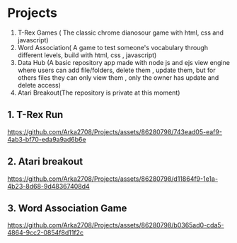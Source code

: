 # Projects
1. T-Rex Games ( The classic chrome dianosour game with html, css and javascript)
2. Word Association( A game to test someone's vocabulary through different levels, build with html, css , javascript)
3. Data Hub (A basic repository app made with node js and ejs view engine where users can add file/folders, delete them , update them, but for others files they can only view them , only the owner has update and delete access)
4. Atari Breakout(The repository is private at this moment)

## 1. T-Rex Run

https://github.com/Arka2708/Projects/assets/86280798/743ead05-eaf9-4ab3-bf70-eda9a9ad6b6e


## 2. Atari breakout

https://github.com/Arka2708/Projects/assets/86280798/d11864f9-1e1a-4b23-8d68-9d48367408d4

## 3. Word Association Game

https://github.com/Arka2708/Projects/assets/86280798/b0365ad0-cda5-4864-9cc2-0854f8d11f2c

